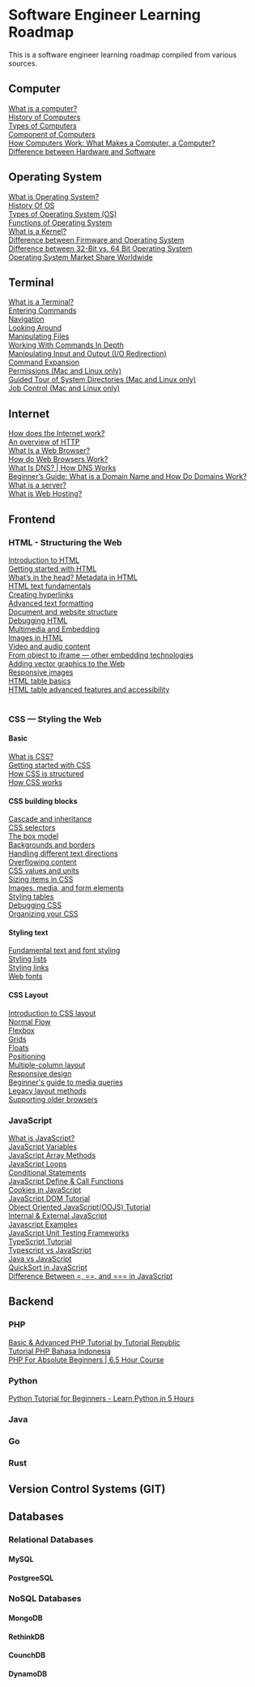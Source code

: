 # Software Engineer Learning Roadmap
This is a software engineer learning roadmap compiled from various sources.

## Computer
[What is a computer?](https://edu.gcfglobal.org/en/computerbasics/what-is-a-computer/1/) <br/>
[History of Computers](https://www.javatpoint.com/history-of-computer) <br/>
[Types of Computers](https://www.cs.cmu.edu/~fgandon/lecture/uk1999/computers_types/) <br/>
[Component of Computers](https://www.ictlounge.com/html/computercomponents.htm) <br/>
[How Computers Work: What Makes a Computer, a Computer?](https://www.youtube.com/watch?v=mCq8-xTH7jA&ab_channel=Code.org)<br/>
[Difference between Hardware and Software](https://www.geeksforgeeks.org/difference-between-hardware-and-software/)

## Operating System
[What is Operating System?](https://www.guru99.com/operating-system-tutorial.html) <br/>
[History Of OS](https://www.guru99.com/operating-system-tutorial.html#3)<br/>
[Types of Operating System (OS)](https://www.guru99.com/operating-system-tutorial.html#7)<br/>
[Functions of Operating System](https://www.guru99.com/operating-system-tutorial.html#6)<br/>
[What is a Kernel?](https://www.guru99.com/operating-system-tutorial.html#5)<br/>
[Difference between Firmware and Operating System](https://www.guru99.com/operating-system-tutorial.html#8)<br/>
[Difference between 32-Bit vs. 64 Bit Operating System](https://www.guru99.com/operating-system-tutorial.html#9)<br/>
[Operating System Market Share Worldwide](https://gs.statcounter.com/os-market-share)

## Terminal
[What is a Terminal?](https://itconnect.uw.edu/learn/workshops/online-tutorials/web-publishing/what-is-a-terminal/) <br/>
[Entering Commands](http://linuxcommand.org/lc3_lts0010.php)<br/>
[Navigation](http://linuxcommand.org/lc3_lts0020.php)<br/>
[Looking Around](http://linuxcommand.org/lc3_lts0030.php)<br/>
[Manipulating Files](http://linuxcommand.org/lc3_lts0050.php)<br/>
[Working With Commands In Depth](http://linuxcommand.org/lc3_lts0060.php)<br/>
[Manipulating Input and Output (I/O Redirection)](http://linuxcommand.org/lc3_lts0070.php)<br/>
[Command Expansion](http://linuxcommand.org/lc3_lts0080.php)<br/>
[Permissions (Mac and Linux only)](http://linuxcommand.org/lc3_lts0090.php)<br/>
[Guided Tour of System Directories (Mac and Linux only)](http://linuxcommand.org/lc3_lts0040.php)<br/>
[Job Control (Mac and Linux only)](http://linuxcommand.org/lc3_lts0100.php)

## Internet
[How does the Internet work?](https://developer.mozilla.org/en-US/docs/Learn/Common_questions/How_does_the_Internet_work) <br/>
[An overview of HTTP](https://developer.mozilla.org/en-US/docs/Web/HTTP/Overview) <br/>
[What Is a Web Browser?](https://www.avast.com/c-what-is-a-web-browser) <br/>
[How do Web Browsers Work?](https://medium.com/@bibekshah09/how-do-web-browsers-work-1245d5b06c51)<br/>
[What Is DNS? | How DNS Works](https://www.cloudflare.com/learning/dns/what-is-dns/) <br/>
[Beginner’s Guide: What is a Domain Name and How Do Domains Work?](https://www.wpbeginner.com/beginners-guide/beginners-guide-what-is-a-domain-name-and-how-do-domains-work/) <br/>
[What is a server?](https://www.computerhope.com/jargon/s/server.htm#examples) <br/>
[What is Web Hosting?](https://www.namecheap.com/hosting/what-is-web-hosting-definition/)

## Frontend
### HTML - Structuring the Web
[Introduction to HTML](https://developer.mozilla.org/en-US/docs/Learn/HTML/Introduction_to_HTML) <br/>
[Getting started with HTML](https://developer.mozilla.org/en-US/docs/Learn/HTML/Introduction_to_HTML/Getting_started) <br/>
[What’s in the head? Metadata in HTML](https://developer.mozilla.org/en-US/docs/Learn/HTML/Introduction_to_HTML/The_head_metadata_in_HTML) <br/>
[HTML text fundamentals](https://developer.mozilla.org/en-US/docs/Learn/HTML/Introduction_to_HTML/HTML_text_fundamentals)<br/>
[Creating hyperlinks](https://developer.mozilla.org/en-US/docs/Learn/HTML/Introduction_to_HTML/Creating_hyperlinks)<br/>
[Advanced text formatting](https://developer.mozilla.org/en-US/docs/Learn/HTML/Introduction_to_HTML/Advanced_text_formatting) <br/>
[Document and website structure](https://developer.mozilla.org/en-US/docs/Learn/HTML/Introduction_to_HTML/Document_and_website_structure)<br/>
[Debugging HTML](https://developer.mozilla.org/en-US/docs/Learn/HTML/Introduction_to_HTML/Debugging_HTML)<br/>
[Multimedia and Embedding](https://developer.mozilla.org/en-US/docs/Learn/HTML/Multimedia_and_embedding)<br/>
[Images in HTML](https://developer.mozilla.org/en-US/docs/Learn/HTML/Multimedia_and_embedding/Images_in_HTML)<br/>
[Video and audio content](https://developer.mozilla.org/en-US/docs/Learn/HTML/Multimedia_and_embedding/Video_and_audio_content)<br/>
[From object to iframe — other embedding technologies](https://developer.mozilla.org/en-US/docs/Learn/HTML/Multimedia_and_embedding/Other_embedding_technologies)<br/>
[Adding vector graphics to the Web](https://developer.mozilla.org/en-US/docs/Learn/HTML/Multimedia_and_embedding/Adding_vector_graphics_to_the_Web)<br/>
[Responsive images](https://developer.mozilla.org/en-US/docs/Learn/HTML/Multimedia_and_embedding/Responsive_images)<br/>
[HTML table basics](https://developer.mozilla.org/en-US/docs/Learn/HTML/Tables/Basics)<br/>
[HTML table advanced features and accessibility](https://developer.mozilla.org/en-US/docs/Learn/HTML/Tables/Advanced)<br/>
[]()<br/>
### CSS — Styling the Web
#### Basic
[What is CSS?](https://developer.mozilla.org/en-US/docs/Learn/CSS/First_steps/What_is_CSS)<br/>
[Getting started with CSS](https://developer.mozilla.org/en-US/docs/Learn/CSS/First_steps/Getting_started)<br/>
[How CSS is structured](https://developer.mozilla.org/en-US/docs/Learn/CSS/First_steps/How_CSS_is_structured)<br/>
[How CSS works](https://developer.mozilla.org/en-US/docs/Learn/CSS/First_steps/How_CSS_works)<br/>

#### CSS building blocks
[Cascade and inheritance](https://developer.mozilla.org/en-US/docs/Learn/CSS/Building_blocks/Cascade_and_inheritance)<br/>
[CSS selectors](https://developer.mozilla.org/en-US/docs/Learn/CSS/Building_blocks/Selectors)<br/>
[The box model](https://developer.mozilla.org/en-US/docs/Learn/CSS/Building_blocks/The_box_model)<br/>
[Backgrounds and borders](https://developer.mozilla.org/en-US/docs/Learn/CSS/Building_blocks/Backgrounds_and_borders)<br/>
[Handling different text directions](https://developer.mozilla.org/en-US/docs/Learn/CSS/Building_blocks/Handling_different_text_directions)<br/>
[Overflowing content](https://developer.mozilla.org/en-US/docs/Learn/CSS/Building_blocks/Overflowing_content)<br/>
[CSS values and units](https://developer.mozilla.org/en-US/docs/Learn/CSS/Building_blocks/Values_and_units)<br/>
[Sizing items in CSS](https://developer.mozilla.org/en-US/docs/Learn/CSS/Building_blocks/Sizing_items_in_CSS)<br/>
[Images, media, and form elements](https://developer.mozilla.org/en-US/docs/Learn/CSS/Building_blocks/Images_media_form_elements)<br/>
[Styling tables](https://developer.mozilla.org/en-US/docs/Learn/CSS/Building_blocks/Styling_tables)<br/>
[Debugging CSS](https://developer.mozilla.org/en-US/docs/Learn/CSS/Building_blocks/Debugging_CSS)<br/>
[Organizing your CSS](https://developer.mozilla.org/en-US/docs/Learn/CSS/Building_blocks/Organizing)<br/>

#### Styling text
[Fundamental text and font styling](https://developer.mozilla.org/en-US/docs/Learn/CSS/Styling_text/Fundamentals)<br/>
[Styling lists](https://developer.mozilla.org/en-US/docs/Learn/CSS/Styling_text/Styling_lists)<br/>
[Styling links](https://developer.mozilla.org/en-US/docs/Learn/CSS/Styling_text/Styling_links)<br/>
[Web fonts](https://developer.mozilla.org/en-US/docs/Learn/CSS/Styling_text/Web_fonts)<br/>

#### CSS Layout
[Introduction to CSS layout](https://developer.mozilla.org/en-US/docs/Learn/CSS/CSS_layout/Introduction)<br/>
[Normal Flow](https://developer.mozilla.org/en-US/docs/Learn/CSS/CSS_layout/Normal_Flow)<br/>
[Flexbox](https://developer.mozilla.org/en-US/docs/Learn/CSS/CSS_layout/Flexbox)<br/>
[Grids](https://developer.mozilla.org/en-US/docs/Learn/CSS/CSS_layout/Grids)<br/>
[Floats](https://developer.mozilla.org/en-US/docs/Learn/CSS/CSS_layout/Floats)<br/>
[Positioning](https://developer.mozilla.org/en-US/docs/Learn/CSS/CSS_layout/Positioning)<br/>
[Multiple-column layout](https://developer.mozilla.org/en-US/docs/Learn/CSS/CSS_layout/Multiple-column_Layout)<br/>
[Responsive design](https://developer.mozilla.org/en-US/docs/Learn/CSS/CSS_layout/Responsive_Design)<br/>
[Beginner's guide to media queries](https://developer.mozilla.org/en-US/docs/Learn/CSS/CSS_layout/Media_queries)<br/>
[Legacy layout methods](https://developer.mozilla.org/en-US/docs/Learn/CSS/CSS_layout/Legacy_Layout_Methods)<br/>
[Supporting older browsers](https://developer.mozilla.org/en-US/docs/Learn/CSS/CSS_layout/Supporting_Older_Browsers)<br/>

### JavaScript
[What is JavaScript?](https://www.guru99.com/introduction-to-javascript.html)<br/>
[JavaScript Variables](https://www.guru99.com/using-variables-in-javascript.html)<br/>
[JavaScript Array Methods](https://www.guru99.com/learn-arrays-in-javascript.html)<br/>
[JavaScript Loops](https://www.guru99.com/how-to-use-loops-in-javascript.html)<br/>
[Conditional Statements](https://www.guru99.com/how-to-use-conditional-statements-in-javascript.html)<br/>
[JavaScript Define & Call Functions](https://www.guru99.com/learn-functions-in-javascript-in-5-minutes.html)<br/>
[Cookies in JavaScript](https://www.guru99.com/cookies-in-javascript-ultimate-guide.html)<br/>
[JavaScript DOM Tutorial](https://www.guru99.com/how-to-use-dom-and-events-in-javascript.html)<br/>
[Object Oriented JavaScript(OOJS) Tutorial](https://www.guru99.com/learn-object-oriented-javascript.html)<br/>
[Internal & External JavaScript](https://www.guru99.com/all-about-internal-external-javascript.html)<br/>
[Javascript Examples](https://www.guru99.com/practical-code-examples-using-javascript.html)<br/>
[JavaScript Unit Testing Frameworks](https://www.guru99.com/javascript-unit-testing-frameworks.html)<br/>
[TypeScript Tutorial](https://www.guru99.com/typescript-tutorial.html)<br/>
[Typescript vs JavaScript](https://www.guru99.com/typescript-vs-javascript.html)<br/>
[Java vs JavaScript](https://www.guru99.com/difference-between-java-and-javascript.html)<br/>
[QuickSort in JavaScript](https://www.guru99.com/quicksort-in-javascript.html)<br/>
[Difference Between =, ==, and === in JavaScript](https://www.guru99.com/difference-equality-strict-operator-javascript.html)<br/>

## Backend
### PHP
[Basic & Advanced PHP Tutorial by Tutorial Republic](https://www.tutorialrepublic.com/php-tutorial/)<br/>
[Tutorial PHP Bahasa Indonesia](https://youtu.be/TaBWhb5SPfc)<br/>
[PHP For Absolute Beginners | 6.5 Hour Course](https://youtu.be/2eebptXfEvw)<br/>
### Python
[Python Tutorial for Beginners - Learn Python in 5 Hours](https://youtu.be/t8pPdKYpowI)<br/>
### Java
### Go
### Rust

## Version Control Systems (GIT)

## Databases

### Relational Databases
#### MySQL
#### PostgreeSQL

### NoSQL Databases
#### MongoDB
#### RethinkDB
#### CounchDB
#### DynamoDB





